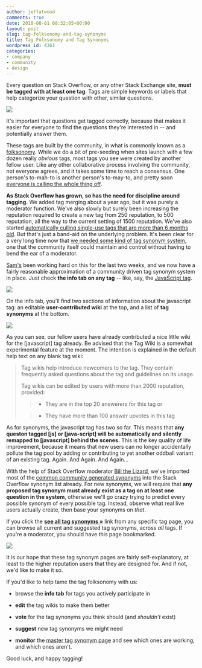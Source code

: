 ```yaml
---
author: jeffatwood
comments: true
date: 2010-08-01 08:32:05+00:00
layout: post
slug: tag-folksonomy-and-tag-synonyms
title: Tag Folksonomy and Tag Synonyms
wordpress_id: 4361
categories:
- company
- community
- design
---
```


Every question on Stack Overflow, or any other Stack Exchange site, **must be tagged with at least one tag**. Tags are simple keywords or labels that help categorize your question with other, similar questions. 

![](/blog/images/wordpress/stack-tags.png)

It's important that questions get tagged correctly, because that makes it easier for everyone to find the questions they're interested in -- and potentially answer them.

These tags are built by the community, in what is commonly known as a [folksonomy](http://en.wikipedia.org/wiki/Folksonomy). While we do a bit of pre-seeding when sites launch with a few dozen really _obvious_ tags, most tags you see were created by another fellow user. Like any other collaborative process involving the community, not everyone agrees, and it takes some time to reach a consensus. One person's to-mah-to is another person's to-may-to, and pretty soon [everyone is calling the whole thing off](http://www.youtube.com/watch?v=J2oEmPP5dTM).

**As Stack Overflow has grown, so has the need for discipline around tagging.** We added tag merging about a year ago, but it was purely a moderator function. We've also slowly but surely been increasing the reputation required to create a new tag from 250 reputation, to 500 reputation, all the way to the current setting of 1500 reputation. We've also started [automatically culling single-use tags that are more than 6 months old](http://meta.stackoverflow.com/questions/48417/should-we-zap-the-low-occurrence-tags/48418#48418). But that's just a band-aid on the underlying problem. It's been clear for a very long time now that [we needed some kind of tag synonym system](http://meta.stackoverflow.com/questions/2779/could-the-tagging-system-be-enhanced-to-support-tag-synonyms), one that the community itself could maintain and control without having to bend the ear of a moderator.

[Sam's](http://blog.stackoverflow.com/2010/06/welcome-stack-overflow-valued-associate-00008/) been working hard on this for the last two weeks, and we now have a fairly reasonable approximation of a community driven tag synonym system in place. Just check **the info tab on any tag** -- like, say, the [JavaScript tag](http://stackoverflow.com/questions/tagged?sort=info&tagnames=javascript).

[![](http://blog.stackoverflow.com/wp-content/uploads/tag-info-tab1.png)](http://stackoverflow.com/questions/tagged?sort=info&tagnames=javascript)

On the info tab, you'll find two sections of information about the javascript tag: an editable **user-contributed wiki** at the top, and a list of **tag synonyms** at the bottom.

[![](http://blog.stackoverflow.com/wp-content/uploads/tag-info-tab-detail1.png)](http://stackoverflow.com/questions/tagged?sort=info&tagnames=javascript)

As you can see, our fellow users have already contributed a nice little wiki for the [javascript] tag already. Be advised that the Tag Wiki is a somewhat experimental feature at the moment. The intention is explained in the default help text on any blank tag wiki:



<blockquote>
Tag wikis help introduce newcomers to the tag. They contain frequently asked questions about the tag and guidelines on its usage.

Tag wikis can be edited by users with more than 2000 reputation, provided:


> 
> 

>   * They are in the top 20 answerers for this tag or

>   * They have more than 100 answer upvotes in this tag

</blockquote>


 
As for synonyms, the javascript tag has two so far. This means that **any queston tagged [js] or [java-script] will be automatically and silently remapped to [javascript] behind the scenes.** This is the key quality of life improvement, because it means that new users can no longer accidentally pollute the tag pool by adding or contributing to yet another oddball variant of an existing tag. Again. And Again. And Again...

With the help of Stack Overflow moderator [Bill the Lizard](http://stackoverflow.com/users/1288/bill-the-lizard), we've imported most of the [common community generated synonyms](http://meta.stackoverflow.com/questions/50088/official-repository-of-tag-synonyms) into the Stack Overflow synonym list already. For new synonyms, we will require that **any proposed tag synonym must already exist as a tag on at least one question in the system**, otherwise we'll go crazy trying to predict every possible synonym of every possible tag. Instead, observe what real live users actually create, then base your synonyms on _that_.

If you click the **[see all tag synonyms »](http://stackoverflow.com/tags/synonyms)** link from any specific tag page, you can browse all current and suggested tag synonyms, across _all_ tags. If you're a moderator, you should have this page bookmarked. 

[![](http://blog.stackoverflow.com/wp-content/uploads/browse-all-tag-synonyms.png)](http://stackoverflow.com/tags/synonyms)

It is our hope that these tag synonym pages are fairly self-explanatory, at least to the higher reputation users that they are designed for. And if not, we'd like to make it so.

If you'd like to help tame the tag folksonomy with us:





  * browse the **info tab** for tags you actively participate in

  * **edit** the tag wikis to make them better

  * **vote** for the tag synonyms you think should (and _shouldn't_ exist)

  * **suggest** new tag synonyms we might need

  * **monitor** the [master tag synonym page](http://stackoverflow.com/tags/synonyms) and see which ones are working, and which ones aren't.


Good luck, and happy tagging!
